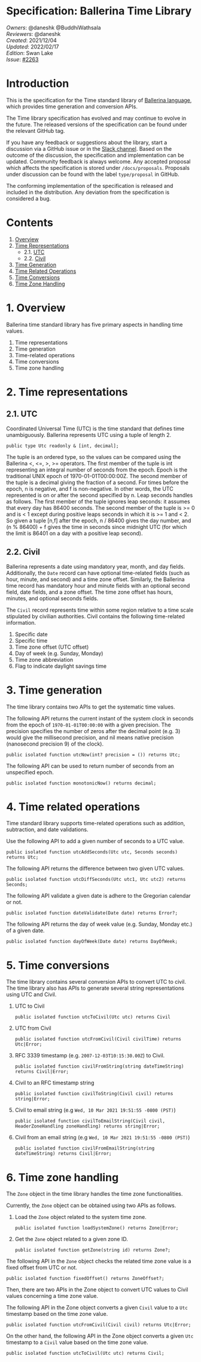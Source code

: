 # Specification: Ballerina Time Library

_Owners_: @daneshk @BuddhiWathsala  
_Reviewers_: @daneshk  
_Created_: 2021/12/04   
_Updated_: 2022/02/17  
_Edition_: Swan Lake  
_Issue_: [#2263](https://github.com/ballerina-platform/ballerina-standard-library/issues/2263)

# Introduction
This is the specification for the Time standard library of [Ballerina language](https://ballerina.io/), which provides time generation and conversion APIs.

The Time library specification has evolved and may continue to evolve in the future. The released versions of the specification can be found under the relevant GitHub tag.

If you have any feedback or suggestions about the library, start a discussion via a GitHub issue or in the [Slack channel](https://ballerina.io/community/). Based on the outcome of the discussion, the specification and implementation can be updated. Community feedback is always welcome. Any accepted proposal which affects the specification is stored under `/docs/proposals`. Proposals under discussion can be found with the label `type/proposal` in GitHub.

The conforming implementation of the specification is released and included in the distribution. Any deviation from the specification is considered a bug.

# Contents
1. [Overview](#1-overview)
2. [Time Representations](#2-time-epresentations)
    * 2.1. [UTC](#21-utc)
    * 2.2. [Civil](#22-civil)
3. [Time Generation](#3-time-generation)
4. [Time Related Operations](#4-time-related-operations)
5. [Time Conversions](#5-time-conversions)
6. [Time Zone Handling](#time-zone-handling)

# 1. Overview
Ballerina time standard library has five primary aspects in handling time values.
1. Time representations
2. Time generation
3. Time-related operations
4. Time conversions
5. Time zone handling

# 2. Time representations

## 2.1. UTC
Coordinated Universal Time (UTC) is the time standard that defines time unambiguously. Ballerina represents UTC using a tuple of length 2.

```ballerina
public type Utc readonly & [int, decimal];
```
The tuple is an ordered type, so the values can be compared using the Ballerina <, <=, >, >= operators. The first member of the tuple is int representing an integral number of seconds from the epoch. Epoch is the traditional UNIX epoch of 1970-01-01T00:00:00Z. The second member of the tuple is a decimal giving the fraction of a second. For times before the epoch, n is negative, and f is non-negative. In other words, the UTC represented is on or after the second specified by n. Leap seconds handles as follows. The first member of the tuple ignores leap seconds: it assumes that every day has 86400 seconds. The second member of the tuple is >= 0 and is < 1 except during positive leaps seconds in which it is >= 1 and < 2. So given a tuple [n,f] after the epoch, n / 86400 gives the day number, and (n % 86400) + f gives the time in seconds since midnight UTC (for which the limit is 86401 on a day with a positive leap second).

## 2.2. Civil

Ballerina represents a date using mandatory year, month, and day fields. Additionally, the `Date` record can have optional time-related fields (such as hour, minute, and second) and a time zone offset. Similarly, the Ballerina time record has mandatory hour and minute fields with an optional second field, date fields, and a zone offset. The time zone offset has hours, minutes, and optional seconds fields.

The `Civil` record represents time within some region relative to a time scale stipulated by civilian authorities. Civil contains the following time-related information.
1. Specific date
2. Specific time
3. Time zone offset (UTC offset)
4. Day of week (e.g. Sunday, Monday)
5. Time zone abbreviation
6. Flag to indicate daylight savings time

# 3. Time generation

The time library contains two APIs to get the systematic time values.

The following API returns the current instant of the system clock in seconds from the epoch of `1970-01-01T00:00:00` with a given precision. The precision specifies the number of zeros after the decimal point (e.g. 3) would give the millisecond precision, and nil means native precision (nanosecond precision 9) of the clock).

```ballerina
public isolated function utcNow(int? precision = ()) returns Utc;
```

The following API can be used to return number of seconds from an unspecified epoch.

```ballerina
public isolated function monotonicNow() returns decimal;
```

# 4. Time related operations

Time standard library supports time-related operations such as addition, subtraction, and date validations.

Use the following API to add a given number of seconds to a UTC value.

```ballerina
public isolated function utcAddSeconds(Utc utc, Seconds seconds) returns Utc;
```

The following API returns the difference between two given UTC values.

```ballerina
public isolated function utcDiffSeconds(Utc utc1, Utc utc2) returns Seconds;
```

The following API validate a given date is adhere to the Gregorian calendar or not.

```ballerina
public isolated function dateValidate(Date date) returns Error?;
```

The following API returns the day of week value (e.g. Sunday, Monday etc.) of a given date.

```ballerina
public isolated function dayOfWeek(Date date) returns DayOfWeek;
```

# 5. Time conversions

The time library contains several conversion APIs to convert UTC to civil. The time library also has APIs to generate several string representations using UTC and Civil.

1. UTC to Civil
    ```ballerina
    public isolated function utcToCivil(Utc utc) returns Civil
    ```
2. UTC from Civil
    ```ballerina
    public isolated function utcFromCivil(Civil civilTime) returns Utc|Error;
    ```
3. RFC 3339 timestamp (e.g. `2007-12-03T10:15:30.00Z`) to Civil.
    ```ballerina
    public isolated function civilFromString(string dateTimeString) returns Civil|Error;
    ```
4. Civil to an RFC timestamp string
    ```ballerina
    public isolated function civilToString(Civil civil) returns string|Error;
    ```
5. Civil to email string (e.g `Wed, 10 Mar 2021 19:51:55 -0800 (PST)`)
    ```ballerina
    public isolated function civilToEmailString(Civil civil, HeaderZoneHandling zoneHandling) returns string|Error;
    ```
6. Civil from an email string (e.g `Wed, 10 Mar 2021 19:51:55 -0800 (PST)`)
    ```ballerina
    public isolated function civilFromEmailString(string dateTimeString) returns Civil|Error;
    ```

# 6. Time zone handling

The `Zone` object in the time library handles the time zone functionalities.

Currently, the `Zone` object can be obtained using two APIs as follows.

1. Load the `Zone` object related to the system time zone.
    ```ballerina
    public isolated function loadSystemZone() returns Zone|Error;
    ```
2. Get the `Zone` object related to a given zone ID.
    ```ballerina
    public isolated function getZone(string id) returns Zone?;
    ```

The following API in the `Zone` object checks the related time zone value is a fixed offset from UTC or not.

```ballerina
public isolated function fixedOffset() returns ZoneOffset?;
```

Then, there are two APIs in the Zone object to convert UTC values to Civil values concerning a time zone value.

The following API in the Zone object converts a given `Civil` value to a `Utc` timestamp based on the time zone value.

```ballerina
public isolated function utcFromCivil(Civil civil) returns Utc|Error;
```

On the other hand, the following API in the Zone object converts a given `Utc` timestamp to a `Civil` value based on the time zone value.

```ballerina
public isolated function utcToCivil(Utc utc) returns Civil;
```
